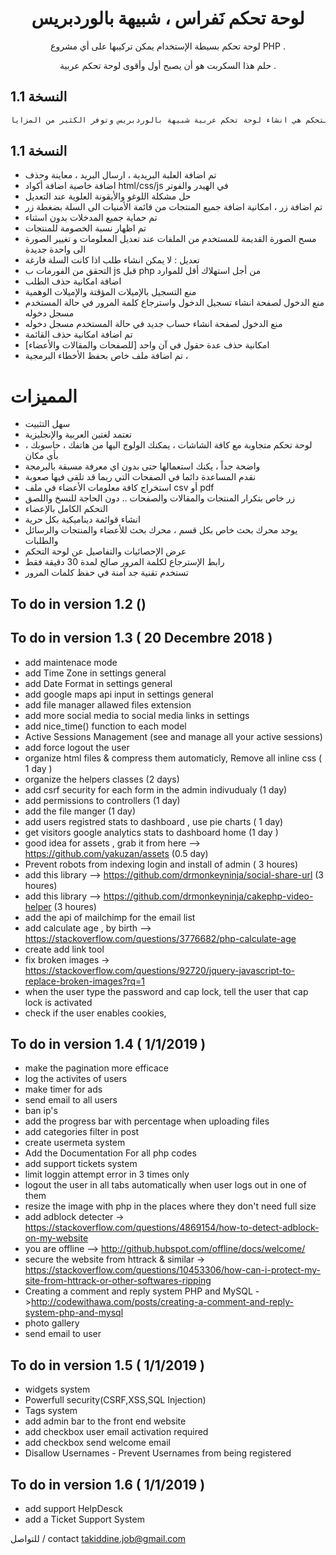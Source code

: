 


<h1 align="center">لوحة تحكم نَفراس ، شبيهة بالوردبريس</h1>
<p align="center">  لوحة تحكم بسيطة الإستخدام يمكن تركيبها على أي مشروع PHP  .</p>
<p align="center">  حلم هذا السكربت هو أن يصبح أول وأقوى لوحة تحكم عربية  .</p>

## النسخة 1.1


```sh
فكرة لوحة التحكم هي انشاء لوحة تحكم عربية شبيهة بالوردبريس وتوفر الكثير من المزايا
```


## النسخة 1.1
* تم اضافة العلبة البريدية ، ارسال البريد ، معاينة وحذف
* اضافة خاصية اضافة أكواد html/css/js في الهيدر والفوتر
* حل مشكلة اللوغو والأيقونة العلوية عند التعديل 
* تم اضافة زر ، امكانية اضافة جميع المنتجات من قائمة الأمنيات الى السلة بضغطة زر
* تم حماية جميع المدخلات بدون اسثناء
* تم اظهار نسبة الخصومة للمنتجات 
* مسح الصورة القديمة للمستخدم من الملفات عند تعديل المعلومات و تغيير الصورة الى واحدة جديدة
* تعديل : لا يمكن انشاء طلب اذا كانت السلة فارغة
* التحقق من الفورمات ب js قبل php من أجل استهلاك أقل للموارد
* اضافة امكانية حذف الطلب
* منع التسجيل بالإميلات المؤقتة والإميلات الوهمية
* منع الدخول لصفحة انشاء تسجيل الدخول واسترجاع كلمة المرور في حالة المستخدم مسجل دخوله
* منع الدخول لصفحة انشاء حساب جديد في حالة المستخدم مسجل دخوله
* تم اضافة امكانية حذف القائمة
* امكانية حذف عدة حقول في آن واحد  [للصفحات والمقالات والأعضاء]
* تم اضافة ملف خاص بحفظ الأخطاء البرمجية ،

# المميزات
* سهل التثبيت
* تعتمد لغتين العربية والإنجليزية
* لوحة تحكم متجاوبة مع كافة الشاشات ، يمكنك الولوج اليها من هاتفك ، حاسوبك ، بأي مكان
* واضحة جداً ، يكنك استعمالها حتى بدون اي معرفة مسبقة بالبرمجة
* نقدم المساعدة دائما في الصفحات التي ربما قد تلقى فيها صعوبة
* استخراج كافة معلومات الأعضاء في ملف csv أو pdf
* زر خاص بتكرار المنتجات والمقالات والصفحات .. دون الحاجة للنسخ واللصق
* التحكم الكامل بالإعضاء 
* انشاء قوائمة ديناميكية بكل حرية
* يوجد محرك بحث خاص بكل قسم ، محرك بحث للأعضاء والمنتجات والرسائل والطلبات
* عرض الإحصائيات والتفاصيل عن لوحة التحكم 
* رابط الإسترجاع لكلمة المرور صالح لمدة 30 دقيقة فقط 
* تستخدم تقنية جد آمنة في حفظ كلمات المرور




## To do in version 1.2 ()





## To do in version 1.3 ( 20 Decembre 2018 )
* add maintenace mode
* add Time Zone in settings general
* add Date Format in settings general
* add google maps api input in settings general
* add file manager allawed files extension
* add more social media to social media links in settings
* add nice_time() function to each model
* Active Sessions Management (see and manage all your active sessions) 
* add force logout the user
* organize html files & compress them automaticly, Remove all inline css ( 1 day )
* organize the helpers classes (2 days)
* add csrf security for each form in the admin indivudualy (1 day)
* add permissions to controllers (1 day)
* add the file manger  (1 day)
* add users registred stats to dashboard  , use pie charts ( 1 day)
* get visitors google analytics stats to dashboard home (1 day )
* good idea for assets , grab it from here --> https://github.com/yakuzan/assets (0.5 day)
* Prevent robots from indexing login and install of admin ( 3 houres)
* add this library --> https://github.com/drmonkeyninja/social-share-url (3 houres)
* add this library --> https://github.com/drmonkeyninja/cakephp-video-helper (3 houres)
* add the api of mailchimp for the email list
* add calculate age , by birth --> https://stackoverflow.com/questions/3776682/php-calculate-age
* create add link tool
* fix broken images -> https://stackoverflow.com/questions/92720/jquery-javascript-to-replace-broken-images?rq=1
* when the user type the password and cap lock, tell the user that cap lock is activated
* check if the user enables cookies, 



## To do in version 1.4 ( 1/1/2019 )
* make the pagination more efficace
* log the activites of users
* make timer for ads
* send email to all users
* ban ip's
* add the progress bar with percentage when uploading files
* add categories filter in post
* create usermeta system
* Add the Documentation For all php codes
* add support tickets system
* limit loggin attempt error in 3 times only
* logout the user in all tabs automatically when user logs out in one of them
* resize the image with php in the places where they don't need full size
* add adblock detecter -> https://stackoverflow.com/questions/4869154/how-to-detect-adblock-on-my-website
* you are offline --> http://github.hubspot.com/offline/docs/welcome/
* secure the website from httrack & similar -> https://stackoverflow.com/questions/10453306/how-can-i-protect-my-site-from-httrack-or-other-softwares-ripping
* Creating a comment and reply system PHP and MySQL ->http://codewithawa.com/posts/creating-a-comment-and-reply-system-php-and-mysql
* photo gallery
* send email to user


## To do in version 1.5 ( 1/1/2019 )
* widgets system
* Powerfull security(CSRF,XSS,SQL Injection)
* Tags system
* add admin bar to the front end website
* add checkbox user email activation required
* add checkbox send welcome email
* Disallow Usernames - Prevent Usernames from being registered


## To do in version 1.6 ( 1/1/2019 )
* add support HelpDesck
* add a Ticket Support System










للتواصل / contact
takiddine.job@gmail.com

